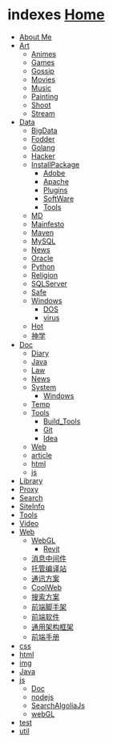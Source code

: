   <link rel="stylesheet" href="js/JQuery/treeview/jquery.treeview.css" type="text/css"/>
  <!--screen.css不要也可以-->
  <link rel="stylesheet" href="js/JQuery/treeview/screen.css" type="text/css"/>

  <script src="js/JQuery/jquery.min.js"></script>
  <!--jquery.cookie.js不要也可以-->
  <script src="js/JQuery/treeview/jquery.cookie.js"></script>
  <script src="js/JQuery/treeview/jquery.treeview.js" type="text/javascript"></script>

  <script type="text/javascript">
      $(document).ready(function(){
          $("#treeview").treeview({
              toggle: function() {
                  console.log("%s was toggled.", $(this).find(">span").text());
              }
          });
      });
  </script>

# indexes  [Home](index.md)

<div id="main">
<ul id="treeview" class="filetree">
    <li><span class="folder"><a href="https://ambroseren.github.io/test/About/index.html">About Me</a></span></li>
    <li><span class="folder"><a href="https://ambroseren.github.io/test/Art/">Art</a></span>
        <ul>
            <li><span class="file"><a href="https://ambroseren.github.io/test/Art/Animes/index.html">Animes</a></span></li>
            <li><span class="file"><a href="https://ambroseren.github.io/test/Art/Games/index.html">Games</a></span></li>
            <li><span class="file"><a href="https://ambroseren.github.io/test/Art/Gossip/index.html">Gossip</a></span></li>
            <li><span class="file"><a href="https://ambroseren.github.io/test/Art/Movies/index.html">Movies</a></span></li>
            <li><span class="file"><a href="https://ambroseren.github.io/test/Art/Music/index.html">Music</a></span></li>
            <li><span class="file"><a href="https://ambroseren.github.io/test/Art/Painting/index.html">Painting</a></span></li>
            <li><span class="file"><a href="https://ambroseren.github.io/test/Art/Shoot/index.html">Shoot</a></span></li>
            <li><span class="file"><a href="https://ambroseren.github.io/test/Art/Stream/index.html">Stream</a></span></li>
        </ul>
    </li>
    <li><span class="folder"><a href="https://ambroseren.github.io/test/Data/">Data</a></span>
        <ul>
            <li><span class="file"><a href="https://ambroseren.github.io/test/Data/BigData/index.html">BigData</a></span></li>
            <li><span class="file"><a href="https://ambroseren.github.io/test/Data/Fodder/index.html">Fodder</a></span></li>
            <li><span class="file"><a href="https://ambroseren.github.io/test/Data/Golang/index.html">Golang</a></span></li>
            <li><span class="file"><a href="https://ambroseren.github.io/test/Data/Hacker/index.html">Hacker</a></span></li>
            <li><span class="folder"><a href="https://ambroseren.github.io/test/Data/InstallPackage/index.html">InstallPackage</a></span>
                <ul>
                    <li><span class="file"><a href="https://ambroseren.github.io/test/Data/InstallPackage/Adobe.html">Adobe</a></span></li>
                    <li><span class="file"><a href="https://ambroseren.github.io/test/Data/InstallPackage/Apache.html">Apache</a></span></li>
                    <li><span class="file"><a href="https://ambroseren.github.io/test/Data/InstallPackage/Plugins.html">Plugins</a></span></li>
                    <li><span class="file"><a href="https://ambroseren.github.io/test/Data/InstallPackage/SoftWare.html">SoftWare</a></span></li>
                    <li><span class="file"><a href="https://ambroseren.github.io/test/Data/InstallPackage/Tools.html">Tools</a></span></li>
                </ul>
            </li>                
            <li><span class="file"><a href="https://ambroseren.github.io/test/Data/MD/index.html">MD</a></span></li>
            <li><span class="file"><a href="https://ambroseren.github.io/test/Data/Mainfesto/index.html">Mainfesto</a></span></li>
            <li><span class="file"><a href="https://ambroseren.github.io/test/Data/Maven/index.html">Maven</a></span></li>
            <li><span class="file"><a href="https://ambroseren.github.io/test/Data/MySQL/index.html">MySQL</a></span></li>
            <li><span class="file"><a href="https://ambroseren.github.io/test/Data/News/index.html">News</a></span></li>
            <li><span class="file"><a href="https://ambroseren.github.io/test/Data/Oracle/index.html">Oracle</a></span></li>
            <li><span class="file"><a href="https://ambroseren.github.io/test/Data/Python/index.html">Python</a></span></li>
            <li><span class="file"><a href="https://ambroseren.github.io/test/Data/Religion/index.html">Religion</a></span></li>
            <li><span class="file"><a href="https://ambroseren.github.io/test/Data/SQLServer/index.html">SQLServer</a></span></li>
            <li><span class="file"><a href="https://ambroseren.github.io/test/Data/Safe/index.html">Safe</a></span></li>
            <li><span class="folder"><a href="https://ambroseren.github.io/test/Data/Windows/index.html">Windows</a></span>
                <ul>
                    <li><span class="file"><a href="https://ambroseren.github.io/test/Data/Windows/DOS/index.html">DOS</a></span></li>
                    <li><span class="file"><a href="https://ambroseren.github.io/test/Data/Windows/virus/index.html">virus</a></span></li>
                </ul>            
            </li>
            <li><span class="file"><a href="https://ambroseren.github.io/test/Data/hot/index.html">Hot</a></span></li>
            <li><span class="file"><a href="https://ambroseren.github.io/test/Data/神学/index.html">神学</a></span></li>
        </ul>
    </li>
    <li><span class="folder"><a href="https://ambroseren.github.io/test/Doc/">Doc</a></span>
        <ul>
            <li><span class="file"><a href="https://ambroseren.github.io/test/Doc/Diary/index.html">Diary</a></span></li>
            <li><span class="file"><a href="https://ambroseren.github.io/test/Doc/Java/index.html">Java</a></span></li>
            <li><span class="file"><a href="https://ambroseren.github.io/test/Doc/Law/index.html">Law</a></span></li>
            <li><span class="file"><a href="https://ambroseren.github.io/test/Doc/News/index.html">News</a></span></li>
            <li><span class="folder"><a href="https://ambroseren.github.io/test/Doc/System/index.html">System</a></span>
                <ul>
                    <li><span class="file"><a href="https://ambroseren.github.io/test/Doc/System/Windows/index.html">Windows</a></span></li>
                </ul>             
            </li>
            <li><span class="file"><a href="https://ambroseren.github.io/test/Doc/Temp/index.html">Temp</a></span></li>
            <li><span class="folder"><a href="https://ambroseren.github.io/test/Doc/Tools/index.html">Tools</a></span>
                <ul>
                    <li><span class="file"><a href="https://ambroseren.github.io/test/Doc/Tools/Build_Tools/index.html">Build_Tools</a></span></li>
                    <li><span class="file"><a href="https://ambroseren.github.io/test/Doc/Tools/Git/index.html">Git</a></span></li>
                    <li><span class="file"><a href="https://ambroseren.github.io/test/Doc/Tools/Idea/index.html">Idea</a></span></li>
                </ul>             
            </li>
            <li><span class="file"><a href="https://ambroseren.github.io/test/Doc/Web/index.html">Web</a></span></li>
            <li><span class="file"><a href="https://ambroseren.github.io/test/Doc/article/index.html">article</a></span></li>
            <li><span class="file"><a href="https://ambroseren.github.io/test/Doc/html/index.html">html</a></span></li>
            <li><span class="file"><a href="https://ambroseren.github.io/test/Doc/js/index.html">js</a></span></li>
        </ul>
    </li>
    <li><span class="file"><a href="https://ambroseren.github.io/test/Library/index.html">Library</a></span></li>
    <li><span class="file"><a href="https://ambroseren.github.io/test/Proxy/index.html">Proxy</a></span></li>
    <li><span class="file"><a href="https://ambroseren.github.io/test/Search/index.html">Search</a></span></li>
    <li><span class="file"><a href="https://ambroseren.github.io/test/SiteInfo/AboutSite.html">SiteInfo</a></span></li>
    <li><span class="file"><a href="https://ambroseren.github.io/test/Tools/index.html">Tools</a></span></li>
    <li><span class="file"><a href="https://ambroseren.github.io/test/Video/index.html">Video</a></span></li>
    <li><span class="folder"><a href="https://ambroseren.github.io/test/Web/index.html">Web</a></span>
        <ul>
            <li><span class="folder"><a href="https://ambroseren.github.io/test/Web/WebGL/">WebGL</a></span>
                <ul>
                    <li><span class="file"><a href="https://ambroseren.github.io/test/Web/WebGL/Revit/index.html">Revit</a></span></li>
                </ul>
            </li>
            <li><span class="file"><a href="https://ambroseren.github.io/test/Web/ActiveMQ.html">消息中间件</a></span></li>
            <li><span class="file"><a href="https://ambroseren.github.io/test/Web/Builddings.html">托管编译站</a></span></li>
            <li><span class="file"><a href="https://ambroseren.github.io/test/Web/Chat.html">通讯方案</a></span></li>
            <li><span class="file"><a href="https://ambroseren.github.io/test/Web/CoolWeb.html">CoolWeb</a></span></li>
            <li><span class="file"><a href="https://ambroseren.github.io/test/Web/ElasticSearch.html">搜索方案</a></span></li>
            <li><span class="file"><a href="https://ambroseren.github.io/test/Web/Server.html">前端脚手架</a></span></li>
            <li><span class="file"><a href="https://ambroseren.github.io/test/Web/SoftWare.html">前端软件</a></span></li>
            <li><span class="file"><a href="https://ambroseren.github.io/test/Web/framework.html">通用架构框架</a></span></li>
            <li><span class="file"><a href="https://ambroseren.github.io/test/Web/web_guide.html">前端手册</a></span></li>
        </ul>
    </li>        
    <li><span class="file"><a href="https://ambroseren.github.io/test/css/index.html">css</a></span></li>
    <li><span class="file"><a href="https://ambroseren.github.io/test/html/index.html">html</a></span></li>
    <li><span class="file"><a href="https://ambroseren.github.io/test/img/index.html">img</a></span></li>
    <li><span class="file"><a href="https://ambroseren.github.io/test/java/">Java</a></span></li>
    <li><span class="folder"><a href="https://ambroseren.github.io/test/js/index.html">js</a></span>
        <ul>
            <li><span class="file"><a href="https://ambroseren.github.io/test/js/Doc/index.html">Doc</a></span></li>
            <li><span class="file"><a href="https://ambroseren.github.io/test/js/nodejs/index.html">nodejs</a></span></li>
            <li><span class="file"><a href="https://ambroseren.github.io/test/js/sag/index.html">SearchAlgoliaJs</a></span></li>
            <li><span class="file"><a href="https://ambroseren.github.io/test/js/webGL/index.html">webGL</a></span></li>
        </ul>
    </li>
    <li><span class="file"><a href="https://ambroseren.github.io/test/test/index.html">test</a></span></li>
    <li><span class="file"><a href="https://ambroseren.github.io/test/util/index.html">util</a></span></li>
</ul>
</div>
